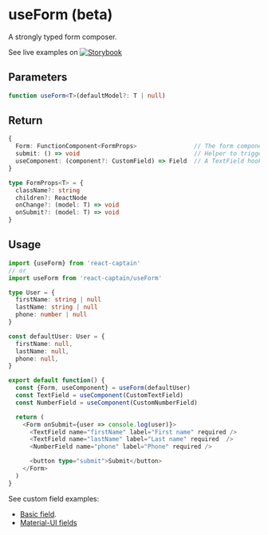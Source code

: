 # useForm (beta)

A strongly typed form composer.

See live examples on [![Storybook](https://cdn.jsdelivr.net/gh/storybooks/brand@master/badge/badge-storybook.svg)](https://react-captain.soywod.me/?selectedKind=useForm&selectedStory=Basic&full=0&addons=1&stories=1&panelRight=0&addonPanel=storybook%2Factions%2Factions-panel)

## Parameters

```typescript
function useForm<T>(defaultModel?: T | null)
```

## Return

```typescript
{
  Form: FunctionComponent<FormProps>                // The form component
  submit: () => void                                // Helper to trigger manually the form
  useComponent: (component?: CustomField) => Field  // A TextField hook component
}

type FormProps<T> = {
  className?: string
  children?: ReactNode
  onChange?: (model: T) => void
  onSubmit?: (model: T) => void
}
```

## Usage

```typescript
import {useForm} from 'react-captain'
// or
import useForm from 'react-captain/useForm'

type User = {
  firstName: string | null
  lastName: string | null
  phone: number | null
}

const defaultUser: User = {
  firstName: null,
  lastName: null,
  phone: null,
}

export default function() {
  const {Form, useComponent} = useForm(defaultUser)
  const TextField = useComponent(CustomTextField)
  const NumberField = useComponent(CustomNumberField)

  return (
    <Form onSubmit={user => console.log(user)}>
      <TextField name="firstName" label="First name" required />
      <TextField name="lastName" label="Last name" required  />
      <NumberField name="phone" label="Phone" required />

      <button type="submit">Submit</button>
    </Form>
  )
}
```

See custom field examples:
  - [Basic field](https://github.com/soywod/react-captain/tree/master/storybook/src/useForm/basic).
  - [Material-UI fields](https://github.com/soywod/react-captain/tree/master/storybook/src/useForm/material-ui)
